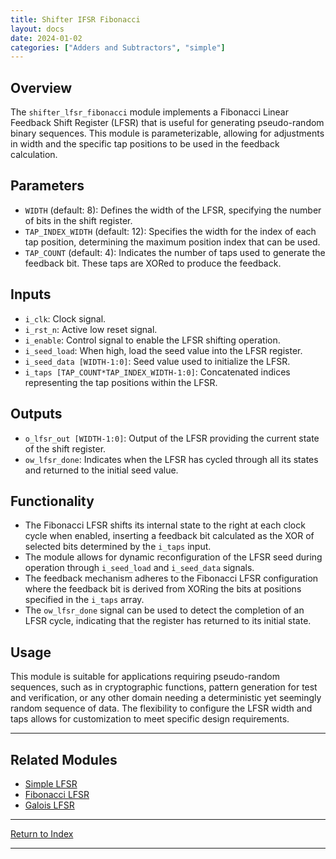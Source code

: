 ```yaml
---
title: Shifter IFSR Fibonacci
layout: docs
date: 2024-01-02
categories: ["Adders and Subtractors", "simple"]
---
```


## Overview

The `shifter_lfsr_fibonacci` module implements a Fibonacci Linear Feedback Shift Register (LFSR) that is useful for generating pseudo-random binary sequences. This module is parameterizable, allowing for adjustments in width and the specific tap positions to be used in the feedback calculation.

## Parameters

- `WIDTH` (default: 8): Defines the width of the LFSR, specifying the number of bits in the shift register.
- `TAP_INDEX_WIDTH` (default: 12): Specifies the width for the index of each tap position, determining the maximum position index that can be used.
- `TAP_COUNT` (default: 4): Indicates the number of taps used to generate the feedback bit. These taps are XORed to produce the feedback.

## Inputs

- `i_clk`: Clock signal.
- `i_rst_n`: Active low reset signal.
- `i_enable`: Control signal to enable the LFSR shifting operation.
- `i_seed_load`: When high, load the seed value into the LFSR register.
- `i_seed_data [WIDTH-1:0]`: Seed value used to initialize the LFSR.
- `i_taps [TAP_COUNT*TAP_INDEX_WIDTH-1:0]`: Concatenated indices representing the tap positions within the LFSR.

## Outputs

- `o_lfsr_out [WIDTH-1:0]`: Output of the LFSR providing the current state of the shift register.
- `ow_lfsr_done`: Indicates when the LFSR has cycled through all its states and returned to the initial seed value.

## Functionality

- The Fibonacci LFSR shifts its internal state to the right at each clock cycle when enabled, inserting a feedback bit calculated as the XOR of selected bits determined by the `i_taps` input.
- The module allows for dynamic reconfiguration of the LFSR seed during operation through `i_seed_load` and `i_seed_data` signals.
- The feedback mechanism adheres to the Fibonacci LFSR configuration where the feedback bit is derived from XORing the bits at positions specified in the `i_taps` array.
- The `ow_lfsr_done` signal can be used to detect the completion of an LFSR cycle, indicating that the register has returned to its initial state.

## Usage

This module is suitable for applications requiring pseudo-random sequences, such as in cryptographic functions, pattern generation for test and verification, or any other domain needing a deterministic yet seemingly random sequence of data. The flexibility to configure the LFSR width and taps allows for customization to meet specific design requirements.

---

## Related Modules

- [Simple LFSR](shifter_lfsr)
- [Fibonacci LFSR](shifter_lfsr_fibonacci)
- [Galois LFSR](shifter_lfsr_galois)

---

[Return to Index](/docs/mark_down/rtl/)

---

